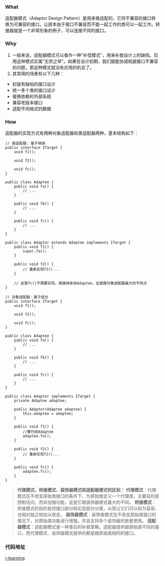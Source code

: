 ### What
适配器模式（Adaptor Design Pattern）是用来做适配的，它将不兼容的接口转换为可兼容的接口，让原本由于接口不兼容而不能一起工作的类可以一起工作。转接器就是一个非常形象的例子，可以连接不同的接口。

### Why
1. 一般来说，适配器模式可以看作一种“补偿模式”，用来补救设计上的缺陷。应用这种模式实属“无奈之举”。如果在设计初期，我们就能协调规避接口不兼容的问题，那这种模式就没有应用的机会了。
2. 其常用的场景有以下几种：
* 封装有缺陷的接口设计
* 统一多个类的接口设计
* 替换依赖的外部系统
* 兼容老版本接口
* 适配不同格式的数据

### How
适配器的实现方式有两种对象适配器和类适配器两种，基本结构如下：
```
// 类适配器: 基于继承
public interface ITarget {
    void f1();

    void f2();

    void fc();
}

public class Adaptee {
    public void fa() {
        // ...
    }

    public void fb() {
        // ...
    }

    public void fc() {
        // ...
    }
}

public class Adaptor extends Adaptee implements ITarget {
    public void f1() {
        super.fa();
    }

    public void f2() {
        // 重新实现f2()...
    }

    // 这里fc()不需要实现，直接继承自Adaptee，这是跟对象适配器最大的不同点
}

// 对象适配器：基于组合
public interface ITarget {
    void f1();

    void f2();

    void fc();
}

public class Adaptee {
    public void fa() {
        // ...
    }

    public void fb() {
        // ...
    }

    public void fc() {
        // ...
    }
}

public class Adaptor implements ITarget {
    private Adaptee adaptee;

    public Adaptor(Adaptee adaptee) {
        this.adaptee = adaptee;
    }

    public void f1() {
        //委托给Adaptee
        adaptee.fa();
    }

    public void f2() {
        // 重新实现f2()...
    }

    public void fc() {
        adaptee.fc();
    }
}
```
> **代理模式、桥接模式、装饰器模式和适配器模式的区别：**
> **代理模式**：代理模式在不改变原始类接口的条件下，为原始类定义一个代理类，主要目的是控制访问，而非加强功能，这是它跟装饰器模式最大的不同。
> **桥接模式**：桥接模式的目的是将接口部分和实现部分分离，从而让它们可以较为容易、也相对独立地加以改变。
> **装饰器模式**：装饰者模式在不改变原始类接口的情况下，对原始类功能进行增强，并且支持多个装饰器的嵌套使用。
> **适配器模式**：适配器模式是一种事后的补救策略。适配器提供跟原始类不同的接口，而代理模式、装饰器模式提供的都是跟原始类相同的接口。

### 代码地址
[i-learning](https://github.com/FudanYuan2019/i-learning/tree/master/i-design-pattern/src/main/java/adaptor)
